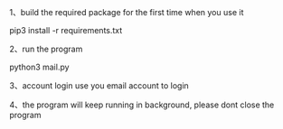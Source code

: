 1、build the required package for the first time when you use it

pip3 install -r requirements.txt

2、run the program

python3 mail.py

3、account login
use you email account to login

4、the program will keep running in background, please dont close the program